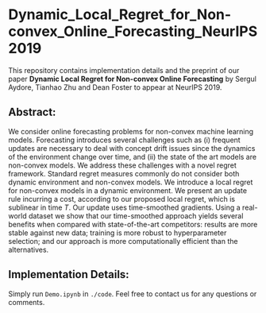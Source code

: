 # Dynamic_Local_Regret_for_Non-convex_Online_Forecasting_NeurIPS2019

This repository contains implementation details and the preprint of our paper **Dynamic Local Regret for Non-convex Online Forecasting** by Sergul Aydore, Tianhao Zhu and Dean Foster to appear at NeurIPS 2019.

## Abstract:

We consider online forecasting problems for non-convex machine learning models. Forecasting introduces several challenges such as (i) frequent updates are necessary to deal with concept drift issues since the dynamics of the environment change over time, and (ii) the state of the art models are non-convex models. We address these challenges with a novel regret framework. Standard regret measures commonly do not consider both dynamic environment and non-convex models. We introduce a local regret for non-convex models in a dynamic environment. We present an update rule incurring a cost, according to our proposed local regret, which is sublinear in time $T$. Our update uses time-smoothed gradients. Using a real-world dataset we show that our time-smoothed approach yields several benefits when compared with state-of-the-art competitors: results are more stable against new data; training is more robust to hyperparameter selection; and our  approach is more computationally efficient than the alternatives.

## Implementation Details:

Simply run `Demo.ipynb` in `./code`. Feel free to contact us for any questions or comments.